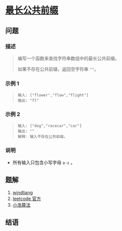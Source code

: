 # [最长公共前缀](https://leetcode-cn.com/problems/longest-common-prefix/)

## 问题

### 描述

> 编写一个函数来查找字符串数组中的最长公共前缀。
>
> 如果不存在公共前缀，返回空字符串 `""`。

### 示例 1

> ```
> 输入: ["flower","flow","flight"]
> 输出: "fl"
> ```

### 示例 2

> ```
> 输入: ["dog","racecar","car"]
> 输出: ""
> 解释: 输入不存在公共前缀。
> ```

### 说明

- 所有输入只包含小写字母 `a-z` 。

## 题解

1. [windliang](https://leetcode.wang/leetCode-14-Longest-Common-Prefix.html)
2. [leetcode 官方](https://leetcode-cn.com/problems/longest-common-prefix/solution/zui-chang-gong-gong-qian-zhui-by-leetcode-solution/)
3. [小浩算法](https://www.geekxh.com/1.0.数组系列/002.html#_01、题目分析)

## 结语
